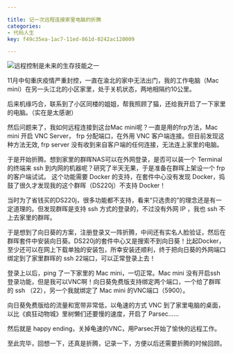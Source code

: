 ```yaml
---

title: 记一次远程连接家里电脑的折腾
categories:
- 代码人生
key: f49c35ea-1ac7-11ed-861d-0242ac120009

---
```


![远程控制是未来的生存技能之一](https://icdb-images.oss-cn-hangzhou.aliyuncs.com/other/Pantheon.jpg)

11月中旬重庆疫情严重封控，一直在渝北的家中无法出门，我的工作电脑（Mac mini）在另一头江北的小区家里，处于关机状态，两地相隔约10公里。

后来机缘巧合，联系到了小区同楼的姐姐，帮我照顾了猫，还给我开启了一下家里的电脑。（实在是太感谢）

然后问题来了，我如何远程连接到这台Mac mini呢？一直是用的frp方法，Mac mini 开启 VNC Server， frp 分配端口，在外用 VNC 客户端连接。但目前发现这种方法无效, frp server 没有收到来自客户端的任何连接，无法连上家里的电脑。

于是开始折腾。想到家里的群晖NAS可以在外网登录，是否可以装一个 Terminal 的终端来 ssh 到内网的机器呢？研究了半天无果，于是准备在群晖上架设一个 frp 的客户端试试。 这个功能需要 Docker 的支持，在套件中心没有发现 Docker，捣鼓了很久才发现我的这个群晖（DS220j）不支持 Docker！

当时为了省钱买的DS220j，很多功能都不支持，看来“只选贵的”的理念还是有一定道理的。但发现群晖是支持 ssh 方式的登录的，不过没有外网 IP ，我也 ssh 不上去家里的群晖。

于是想到了向日葵的方案，注册登录又一阵折腾，中间还有实名人脸验证，然后在群晖套件中安装向日葵。DS220j的套件中心又是搜索不到向日葵！比起Docker，至少还可以在网上下载单独的安装包，所幸安装还顺利，终于把向日葵的外网端口绑定到了家里群晖的 ssh 22端口，可以正常登录上去！

登录上以后，ping 了一下家里的 Mac mini，一切正常。Mac mini 没有开启ssh登录功能，但是我可以VNC啊！向日葵免费版支持绑定两个端口，一个给了群晖的 ssh （22），另一个我就绑定了 Mac mini 的VNC端口（5900）。

向日葵免费版给的流量和宽带非常低，以龟速的方式 VNC 到了家里电脑的桌面，以比《疯狂动物城》里树懒们还要慢的速度，开启了 Parsec……

然后就是 happy ending，关掉龟速的VNC，用Parsec开始了愉快的远程工作。

至此完毕，回想一下，还真是折腾，记录一下，方便以后还需要折腾的时候回顾。
